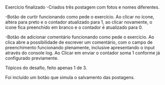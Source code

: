 Exercício finalizado
-Criados três postagem com fotos e nomes diferentes.

-Botão de curtir funcionando como pede o exercício. Ao clicar no ícone, altera para preto e o contador atualizado para 1, ao clicar novamente, o icone fica preenchido em branco e o contador é atualizado para 0.

-Botão de adicionar comentário funcionando como pede o exercício. Ao clica abre a possibilidade de escrever um comentário, com o campo de preenchimento funcionando plenamente, inclusive apresentando o input através do console log. Ao Clicar em enviar o contador soma 1 conforme já configurado previamente.



Tópicos do desafio, feito apenas 1 de 3.

Foi incluído um botão que simula o salvamento das postagens.
